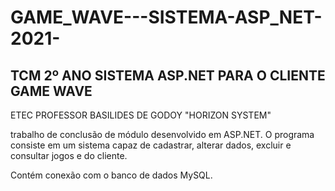 # GAME_WAVE---SISTEMA-ASP_NET-2021-
TCM 2º ANO SISTEMA ASP.NET PARA O CLIENTE GAME WAVE
--------------------------------------------------
ETEC PROFESSOR BASILIDES DE GODOY
"HORIZON SYSTEM"

trabalho de conclusão de módulo desenvolvido em ASP.NET.
O programa consiste em um sistema capaz de cadastrar, alterar dados, excluir e consultar jogos e do cliente.

Contém conexão com o banco de dados MySQL.

